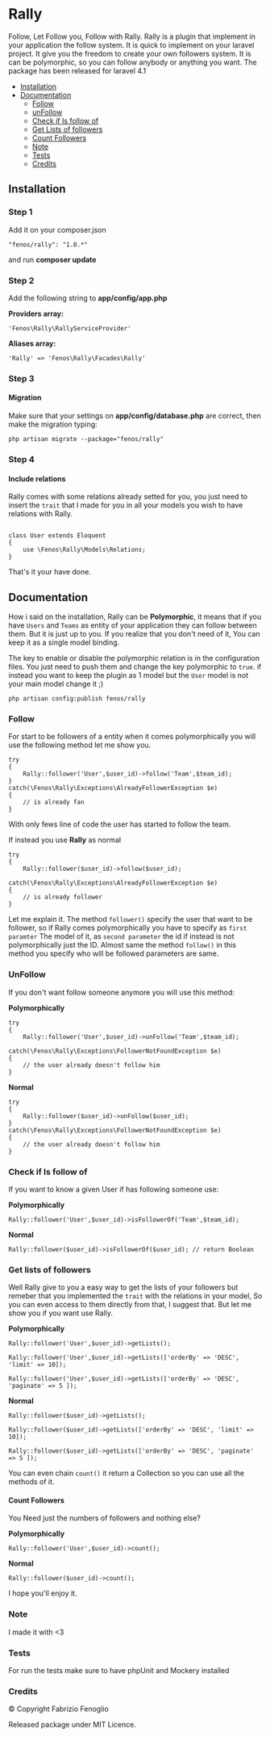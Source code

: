 Rally
=====

Follow, Let Follow you, Follow with Rally. Rally is a plugin that implement in your application the follow system. It is quick to implement on your laravel project.
It give you the freedom to create your own followers system. It is can be polymorphic, so you can follow anybody or anything you want. The package has been released for laravel 4.1

* [Installation](#installation)
* [Documentation](#documentation)
    * [Follow](#follow)
    * [unFollow](#unfollow)
    * [Check if Is follow of](#check-if-is-follow-of)
    * [Get Lists of followers](#get-lists-of-followers)
    * [Count Followers](#count-followers)
    * [Note](#note)
    * [Tests](#tests)
    * [Credits](#credits)


## Installation ##

### Step 1 ###

Add it on your composer.json

~~~
"fenos/rally": "1.0.*"
~~~

and run **composer update**


### Step 2 ###

Add the following string to **app/config/app.php**

**Providers array:**

~~~
'Fenos\Rally\RallyServiceProvider'
~~~

**Aliases array:**

~~~
'Rally'	=> 'Fenos\Rally\Facades\Rally'
~~~

### Step 3 ###

#### Migration ####

Make sure that your settings on **app/config/database.php** are correct, then make the migration typing:

~~~
php artisan migrate --package="fenos/rally"
~~~

### Step 4 ###

#### Include relations ###

Rally comes with some relations already setted for you, you just need to insert the `trait` that I made for you in all your models you wish to have relations with Rally.

~~~

class User extends Eloquent
{
    use \Fenos\Rally\Models\Relations;
}

~~~

That's it your have done.

## Documentation ##

How i said on the installation, Rally can be **Polymorphic**, it means that if you have `Users` and `Teams` as entity of your application they can follow between them. But it is just up to you. If you realize that
you don't need of it, You can keep it as a single model binding.

The key to enable or disable the polymorphic relation is in the configuration files. You just need to push them and change the key polymorphic to `true`.
if instead you want to keep the plugin as 1 model but the `User` model is not your main model change it ;)

~~~
php artisan config:publish fenos/rally
~~~


### Follow ###

For start to be followers of a entity when it comes polymorphically you will use the following method let me show you.

~~~
try
{
    Rally::follower('User',$user_id)->follow('Team',$team_id);
}
catch(\Fenos\Rally\Exceptions\AlreadyFollowerException $e)
{
    // is already fan
}
~~~
With only fews line of code the user has started to follow the team.

If instead you use **Rally** as normal
~~~
try
{
    Rally::follower($user_id)->follow($user_id);

catch(\Fenos\Rally\Exceptions\AlreadyFollowerException $e)
{
    // is already follower
}
~~~

Let me explain it. The method `follower()` specify the user that want to be follower, so if Rally comes polymorphically you have to specify as
`first paramter` The model of it, as `second parameter` the id if instead is not polymorphically just the ID.
Almost same the method `follow()` in this method you specify who will be followed parameters are same.

### UnFollow ###

If you don't want follow someone anymore you will use this method:

**Polymorphically**
~~~
try
{
    Rally::follower('User',$user_id)->unFollow('Team',$team_id);

catch(\Fenos\Rally\Exceptions\FollowerNotFoundException $e)
{
    // the user already doesn't follow him
}
~~~

**Normal**
~~~
try
{
    Rally::follower($user_id)->unFollow($user_id);
}
catch(\Fenos\Rally\Exceptions\FollowerNotFoundException $e)
{
    // the user already doesn't follow him
}
~~~

### Check if Is follow of ###

If you want to know a given User if has following someone use:

**Polymorphically**
~~~
Rally::follower('User',$user_id)->isFollowerOf('Team',$team_id);
~~~

**Normal**
~~~
Rally::follower($user_id)->isFollowerOf($user_id); // return Boolean
~~~

### Get lists of followers ###

Well Rally give to you a easy way to get the lists of your followers but remeber that you implemented the `trait` with the relations
in your model, So you can even access to them directly from that, I suggest that. But let me show you if you want use Rally.

**Polymorphically**
~~~
Rally::follower('User',$user_id)->getLists();

Rally::follower('User',$user_id)->getLists(['orderBy' => 'DESC', 'limit' => 10]);

Rally::follower('User',$user_id)->getLists(['orderBy' => 'DESC', 'paginate' => 5 ]);
~~~

**Normal**
~~~
Rally::follower($user_id)->getLists();

Rally::follower($user_id)->getLists(['orderBy' => 'DESC', 'limit' => 10]);

Rally::follower($user_id)->getLists(['orderBy' => 'DESC', 'paginate' => 5 ]);
~~~

You can even chain `count()` it return a Collection so you can use all the methods of it.

#### Count Followers ####

You Need just the numbers of followers and nothing else?

**Polymorphically**
~~~
Rally::follower('User',$user_id)->count();
~~~

**Normal**
~~~
Rally::follower($user_id)->count();
~~~

I hope you'll enjoy it.

### Note ###

I made it with <3

### Tests ###

For run the tests make sure to have phpUnit and Mockery installed

### Credits ###

© Copyright Fabrizio Fenoglio

Released package under MIT Licence.
